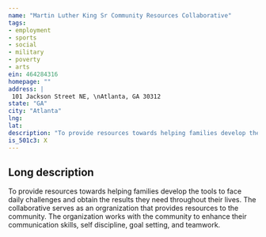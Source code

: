 ```yaml
---
name: "Martin Luther King Sr Community Resources Collaborative"
tags:
- employment
- sports
- social
- military
- poverty
- arts
ein: 464284316
homepage: ""
address: |
 101 Jackson Street NE, \nAtlanta, GA 30312
state: "GA"
city: "Atlanta"
lng: 
lat: 
description: "To provide resources towards helping families develop the tools to face daily challenges and obtain the results they need throughout their lives. "
is_501c3: X
---
```


## Long description

To provide resources towards helping families develop the tools to face daily challenges and obtain the results they need throughout their lives. The collaborative serves as an orgranization that provides resources to the community. The organization works with the community to enhance their communication skills, self discipline, goal setting, and teamwork. 
